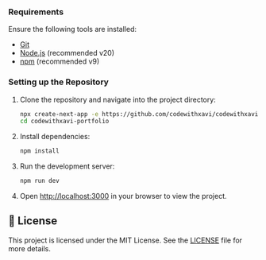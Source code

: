 ### Requirements

Ensure the following tools are installed:

- [Git](https://git-scm.com/)
- [Node.js](https://nodejs.org/en) (recommended v20)
- [npm](https://www.npmjs.com/) (recommended v9)

### Setting up the Repository

1. Clone the repository and navigate into the project directory:

   ```bash
   npx create-next-app -e https://github.com/codewithxavi/codewithxavi-portfolio
   cd codewithxavi-portfolio
   ```

2. Install dependencies:

   ```bash
   npm install
   ```

3. Run the development server:

   ```bash
   npm run dev
   ```

4. Open [http://localhost:3000](http://localhost:3000) in your browser to view the project.

## 📜 License

This project is licensed under the MIT License. See the [LICENSE](https://github.com/codewithxavi/codewithxavi-portfolio/blob/main/LICENSE) file for more details.
